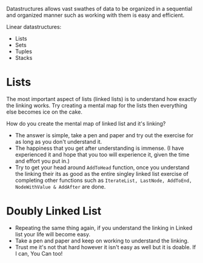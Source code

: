 Datastructures allows vast swathes of data to be organized in a sequential and organized manner such as working with them is easy and efficient.

Linear datastructures:
- Lists
- Sets
- Tuples
- Stacks

# Lists

The most important aspect of lists (linked lists) is to understand how exactly the linking works. Try creating a mental map for the lists then
everything else becomes ice on the cake.

How do you create the mental map of linked list and it's linking?

- The answer is simple, take a pen and paper and try out the exercise for as long as you don't understand it.
- The happiness that you get after understanding is immense. (I have experienced it and hope that you too will experience it, given the time and effort you put in.)
- Try to get your head around `AddToHead` function, once you understand the linking their its as good as the entire singley linked list exercise of completing other functions such as `IterateList, LastNode, AddToEnd, NodeWithValue & AddAfter` are done.

# Doubly Linked List

- Repeating the same thing again, if you understand the linking in Linked list your life will become easy.
- Take a pen and paper and keep on working to understand the linking.
- Trust me it's not that hard however it isn't easy as well but it is doable. If I can, You Can too!
